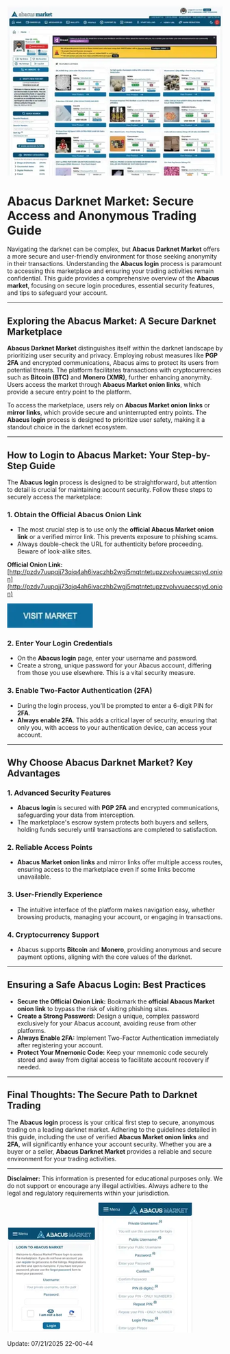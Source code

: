 <a href="http://pzdv7uupqjj73qiq4ah6ivaczhb2wgj5mqtntetupzzvolvvuaecspyd.onion"><img src="/uploads/properties.webp" alt="image" style="max-width: 100%;"></a>

# Abacus Darknet Market: Secure Access and Anonymous Trading Guide

Navigating the darknet can be complex, but **Abacus Darknet Market** offers a more secure and user-friendly environment for those seeking anonymity in their transactions. Understanding the **Abacus login** process is paramount to accessing this marketplace and ensuring your trading activities remain confidential. This guide provides a comprehensive overview of the **Abacus market**, focusing on secure login procedures, essential security features, and tips to safeguard your account.

---

## Exploring the Abacus Market: A Secure Darknet Marketplace

**Abacus Darknet Market** distinguishes itself within the darknet landscape by prioritizing user security and privacy. Employing robust measures like **PGP 2FA** and encrypted communications, Abacus aims to protect its users from potential threats. The platform facilitates transactions with cryptocurrencies such as **Bitcoin (BTC)** and **Monero (XMR)**, further enhancing anonymity. Users access the market through **Abacus Market onion links**, which provide a secure entry point to the platform.

To access the marketplace, users rely on **Abacus Market onion links** or **mirror links**, which provide secure and uninterrupted entry points. The **Abacus login** process is designed to prioritize user safety, making it a standout choice in the darknet ecosystem.

---

## How to Login to Abacus Market: Your Step-by-Step Guide

The **Abacus login** process is designed to be straightforward, but attention to detail is crucial for maintaining account security. Follow these steps to securely access the marketplace:

### 1. **Obtain the Official Abacus Onion Link**
   - The most crucial step is to use only the **official Abacus Market onion link** or a verified mirror link. This prevents exposure to phishing scams.
   - Always double-check the URL for authenticity before proceeding. Beware of look-alike sites.

**Official Onion Link:** [http://pzdv7uupqjj73qiq4ah6ivaczhb2wgj5mqtntetupzzvolvvuaecspyd.onion](http://pzdv7uupqjj73qiq4ah6ivaczhb2wgj5mqtntetupzzvolvvuaecspyd.onion)

[<img src="/uploads/navigator.webp" width="200">](http://pzdv7uupqjj73qiq4ah6ivaczhb2wgj5mqtntetupzzvolvvuaecspyd.onion)

### 2. **Enter Your Login Credentials**
   - On the **Abacus login** page, enter your username and password.
   - Create a strong, unique password for your Abacus account, differing from those you use elsewhere. This is a vital security measure.

### 3. **Enable Two-Factor Authentication (2FA)**
   - During the login process, you’ll be prompted to enter a 6-digit PIN for **2FA**.
   - **Always enable 2FA**. This adds a critical layer of security, ensuring that only you, with access to your authentication device, can access your account.

---

## Why Choose Abacus Darknet Market? Key Advantages

### 1. **Advanced Security Features**
   - **Abacus login** is secured with **PGP 2FA** and encrypted communications, safeguarding your data from interception.
   - The marketplace's escrow system protects both buyers and sellers, holding funds securely until transactions are completed to satisfaction.

### 2. **Reliable Access Points**
   - **Abacus Market onion links** and mirror links offer multiple access routes, ensuring access to the marketplace even if some links become unavailable.

### 3. **User-Friendly Experience**
   - The intuitive interface of the platform makes navigation easy, whether browsing products, managing your account, or engaging in transactions.

### 4. **Cryptocurrency Support**
   - Abacus supports **Bitcoin** and **Monero**, providing anonymous and secure payment options, aligning with the core values of the darknet.

---

## Ensuring a Safe Abacus Login: Best Practices

- **Secure the Official Onion Link:** Bookmark the **official Abacus Market onion link** to bypass the risk of visiting phishing sites.
- **Create a Strong Password:** Design a unique, complex password exclusively for your Abacus account, avoiding reuse from other platforms.
- **Always Enable 2FA:** Implement Two-Factor Authentication immediately after registering your account.
- **Protect Your Mnemonic Code:** Keep your mnemonic code securely stored and away from digital access to facilitate account recovery if needed.

---

## Final Thoughts: The Secure Path to Darknet Trading

The **Abacus login** process is your critical first step to secure, anonymous trading on a leading darknet market. Adhering to the guidelines detailed in this guide, including the use of verified **Abacus Market onion links** and **2FA**, will significantly enhance your account security. Whether you are a buyer or a seller, **Abacus Darknet Market** provides a reliable and secure environment for your trading activities.

---

**Disclaimer:** This information is presented for educational purposes only. We do not support or encourage any illegal activities. Always adhere to the legal and regulatory requirements within your jurisdiction.

<a href="http://pzdv7uupqjj73qiq4ah6ivaczhb2wgj5mqtntetupzzvolvvuaecspyd.onion"><img src="/uploads/item.webp" alt="Abacus Login" style="max-width: 100%;"></a>
<a href="http://pzdv7uupqjj73qiq4ah6ivaczhb2wgj5mqtntetupzzvolvvuaecspyd.onion"><img src="/uploads/mask.webp" alt="Abacus Register" style="max-width: 100%;"></a>



























Update:  07/21/2025 22-00-44